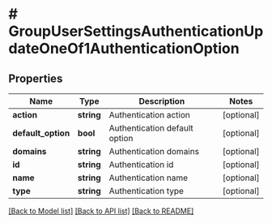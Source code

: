 # # GroupUserSettingsAuthenticationUpdateOneOf1AuthenticationOption

## Properties

Name | Type | Description | Notes
------------ | ------------- | ------------- | -------------
**action** | **string** | Authentication action | [optional]
**default_option** | **bool** | Authentication default option | [optional]
**domains** | **string** | Authentication domains | [optional]
**id** | **string** | Authentication id | [optional]
**name** | **string** | Authentication name | [optional]
**type** | **string** | Authentication type | [optional]

[[Back to Model list]](../../README.md#models) [[Back to API list]](../../README.md#endpoints) [[Back to README]](../../README.md)
